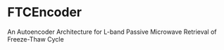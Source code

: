 # FTCEncoder
An Autoencoder Architecture for L-band Passive Microwave Retrieval of Freeze-Thaw Cycle
